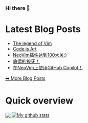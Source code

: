 ### Hi there 👋

<!--
**xfyuan/xfyuan** is a ✨ _special_ ✨ repository because its `README.md` (this file) appears on your GitHub profile.

Here are some ideas to get you started:

- 🔭 I’m currently working on ...
- 🌱 I’m currently learning ...
- 👯 I’m looking to collaborate on ...
- 🤔 I’m looking for help with ...
- 💬 Ask me about ...
- 📫 How to reach me: ...
- 😄 Pronouns: ...
- ⚡ Fun fact: ...
-->

# Latest Blog Posts
<!-- BLOG-POST-LIST:START -->
- [The legend of Vim](http://xfyuan.github.io/2022/04/add-a-legend-area-in-my-vim-config/)
- [Code is Art](http://xfyuan.github.io/2022/04/my-github-contribution-in-recent-five-years/)
- [NeoVim插件达到100大关:&rpar;](http://xfyuan.github.io/2022/03/neovim-plugins-over-one-hundred/)
- [命运的獠牙！](http://xfyuan.github.io/2022/03/fate-fangs-on-me/)
- [在NeoVim上使用GitHub Copilot！](http://xfyuan.github.io/2021/11/github-copilot-in-neovim/)
<!-- BLOG-POST-LIST:END -->
<p><a href="https://xfyuan.github.io/">➡️ More Blog Posts</a></p>

# Quick overview
<a href="https://github.com/anuraghazra/github-readme-stats">
  <!-- Change the `github-readme-stats.anuraghazra1.vercel.app` to `github-readme-stats.vercel.app`  -->
  <img align="center" src="https://github-readme-stats.anuraghazra1.vercel.app/api/top-langs/?username=xfyuan" />
</a>
<a href="https://github.com/anuraghazra/github-readme-stats">
  <img align="center" src="https://github-readme-stats.anuraghazra1.vercel.app/api?username=xfyuan&show_icons=true&line_height=27" alt="My github stats" />
</a>  
